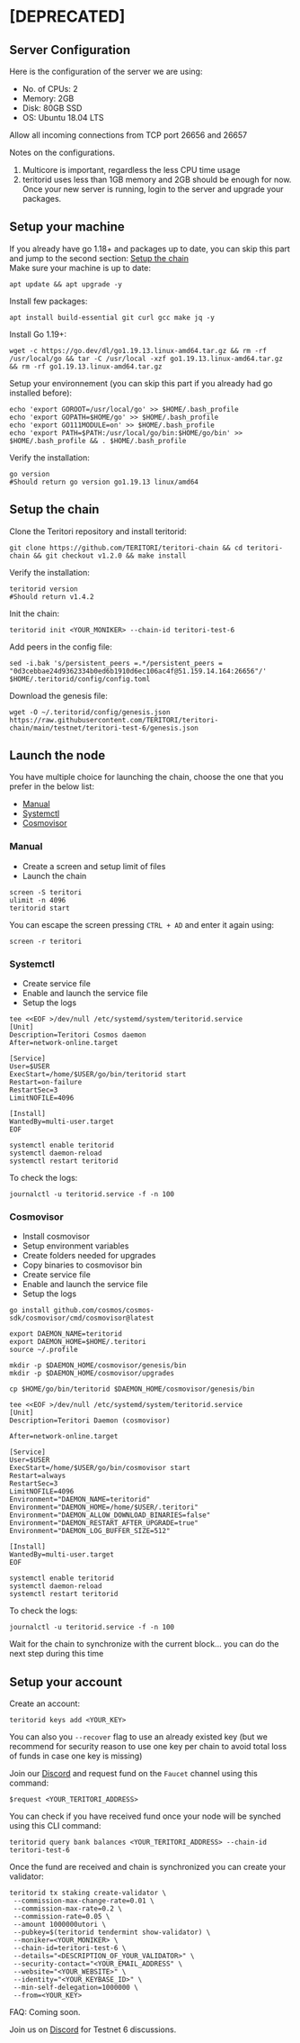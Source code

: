# [DEPRECATED]

## Server Configuration 

Here is the configuration of the server we are using:
- No. of CPUs: 2
- Memory: 2GB
- Disk: 80GB SSD
- OS: Ubuntu 18.04 LTS

Allow all incoming connections from TCP port 26656 and 26657

Notes on the configurations.
1. Multicore is important, regardless the less CPU time usage
2. teritorid uses less than 1GB memory and 2GB should be enough for now.
Once your new server is running, login to the server and upgrade your packages.



## Setup your machine

If you already have go 1.18+ and packages up to date, you can skip this part and jump to the second section: [Setup the chain](#setup-the-chain)  
Make sure your machine is up to date:  
```shell
apt update && apt upgrade -y 
```  

Install few packages:  
```shell
apt install build-essential git curl gcc make jq -y
```

Install Go 1.19+:  
```shell
wget -c https://go.dev/dl/go1.19.13.linux-amd64.tar.gz && rm -rf /usr/local/go && tar -C /usr/local -xzf go1.19.13.linux-amd64.tar.gz && rm -rf go1.19.13.linux-amd64.tar.gz
``` 

Setup your environnement (you can skip this part if you already had go installed before):  
```shell
echo 'export GOROOT=/usr/local/go' >> $HOME/.bash_profile
echo 'export GOPATH=$HOME/go' >> $HOME/.bash_profile
echo 'export GO111MODULE=on' >> $HOME/.bash_profile
echo 'export PATH=$PATH:/usr/local/go/bin:$HOME/go/bin' >> $HOME/.bash_profile && . $HOME/.bash_profile
```  

Verify the installation:  
```shell
go version
#Should return go version go1.19.13 linux/amd64
``` 

## Setup the chain  

Clone the Teritori repository and install teritorid:  
```shell
git clone https://github.com/TERITORI/teritori-chain && cd teritori-chain && git checkout v1.2.0 && make install
```  

Verify the installation:
```shell
teritorid version
#Should return v1.4.2
```  

Init the chain:
```shell
teritorid init <YOUR_MONIKER> --chain-id teritori-test-6
```  

Add peers in the config file:
```shell
sed -i.bak 's/persistent_peers =.*/persistent_peers = "0d3cebbae24d9362334b0ed6b1910d6ec106ac4f@51.159.14.164:26656"/' $HOME/.teritorid/config/config.toml
```  

Download the genesis file:  
```shell
wget -O ~/.teritorid/config/genesis.json https://raw.githubusercontent.com/TERITORI/teritori-chain/main/testnet/teritori-test-6/genesis.json
```  


## Launch the node  

You have multiple choice for launching the chain, choose the one that you prefer in the below list:
- [Manual](https://github.com/TERITORI/teritori-chain/tree/main/testnet/teritori-test-6#Manual)
- [Systemctl](https://github.com/TERITORI/teritori-chain/tree/main/testnet/teritori-test-6#Systemctl)
- [Cosmovisor](https://github.com/TERITORI/teritori-chain/tree/main/testnet/teritori-test-6#Cosmovisor)

### __Manual__  
- Create a screen and setup limit of files
- Launch the chain  
```shell
screen -S teritori
ulimit -n 4096
teritorid start
```  
You can escape the screen pressing `CTRL + AD` and enter it again using:
```shell
screen -r teritori
``` 
### __Systemctl__  
- Create service file
- Enable and launch the service file
- Setup the logs

```shell
tee <<EOF >/dev/null /etc/systemd/system/teritorid.service
[Unit]
Description=Teritori Cosmos daemon
After=network-online.target

[Service]
User=$USER
ExecStart=/home/$USER/go/bin/teritorid start
Restart=on-failure
RestartSec=3
LimitNOFILE=4096

[Install]
WantedBy=multi-user.target
EOF
```  

```shell
systemctl enable teritorid
systemctl daemon-reload
systemctl restart teritorid
```  

To check the logs:  
```shell
journalctl -u teritorid.service -f -n 100
```  


### __Cosmovisor__  
- Install cosmovisor
- Setup environment variables
- Create folders needed for upgrades
- Copy binaries to cosmovisor bin
- Create service file
- Enable and launch the service file
- Setup the logs

```shell
go install github.com/cosmos/cosmos-sdk/cosmovisor/cmd/cosmovisor@latest
```

```shell
export DAEMON_NAME=teritorid
export DAEMON_HOME=$HOME/.teritori
source ~/.profile
```  

```shell
mkdir -p $DAEMON_HOME/cosmovisor/genesis/bin
mkdir -p $DAEMON_HOME/cosmovisor/upgrades
```  

```shell
cp $HOME/go/bin/teritorid $DAEMON_HOME/cosmovisor/genesis/bin
```  

```shell
tee <<EOF >/dev/null /etc/systemd/system/teritorid.service
[Unit]
Description=Teritori Daemon (cosmovisor)

After=network-online.target

[Service]
User=$USER
ExecStart=/home/$USER/go/bin/cosmovisor start
Restart=always
RestartSec=3
LimitNOFILE=4096
Environment="DAEMON_NAME=teritorid"
Environment="DAEMON_HOME=/home/$USER/.teritori"
Environment="DAEMON_ALLOW_DOWNLOAD_BINARIES=false"
Environment="DAEMON_RESTART_AFTER_UPGRADE=true"
Environment="DAEMON_LOG_BUFFER_SIZE=512"

[Install]
WantedBy=multi-user.target
EOF
```  

```shell
systemctl enable teritorid
systemctl daemon-reload
systemctl restart teritorid
```  

To check the logs:  
```shell
journalctl -u teritorid.service -f -n 100
```  

Wait for the chain to synchronize with the current block... you can do the next step during this time  

## Setup your account  

Create an account:  
```shell 
teritorid keys add <YOUR_KEY>
 ```  
 
 You can also you `--recover` flag to use an already existed key (but we recommend for security reason to use one key per chain to avoid total loss of funds in case one key is missing)  

Join our [Discord](https://discord.gg/teritori) and request fund on the `Faucet` channel using this command:  
```shell
$request <YOUR_TERITORI_ADDRESS>
```  

You can check if you have received fund once your node will be synched using this CLI command:
```shell
teritorid query bank balances <YOUR_TERITORI_ADDRESS> --chain-id teritori-test-6
```  

Once the fund are received and chain is synchronized you can create your validator:   
```shell 
teritorid tx staking create-validator \
 --commission-max-change-rate=0.01 \
 --commission-max-rate=0.2 \
 --commission-rate=0.05 \
 --amount 1000000utori \
 --pubkey=$(teritorid tendermint show-validator) \
 --moniker=<YOUR_MONIKER> \
 --chain-id=teritori-test-6 \
 --details="<DESCRIPTION_OF_YOUR_VALIDATOR>" \
 --security-contact="<YOUR_EMAIL_ADDRESS" \
 --website="<YOUR_WEBSITE>" \
 --identity="<YOUR_KEYBASE_ID>" \
 --min-self-delegation=1000000 \
 --from=<YOUR_KEY>
 ```  


FAQ: Coming soon.

Join us on [Discord](https://discord.gg/teritori) for Testnet 6 discussions.
